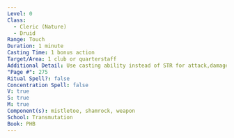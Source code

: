 ```yaml
---
Level: 0
Class:
  - Cleric (Nature)
  - Druid
Range: Touch
Duration: 1 minute
Casting Time: 1 bonus action
Target/Area: 1 club or quarterstaff
Additional Detail: Use casting ability instead of STR for attack,damage. Weapon does 1d8 DMG.
"Page #": 275
Ritual Spell?: false
Concentration Spell: false
V: true
S: true
M: true
Component(s): mistletoe, shamrock, weapon
School: Transmutation
Book: PHB
---
```

